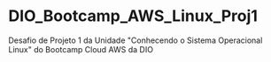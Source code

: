 # DIO_Bootcamp_AWS_Linux_Proj1
Desafio de Projeto 1 da Unidade "Conhecendo o Sistema Operacional Linux" do Bootcamp Cloud AWS da DIO
